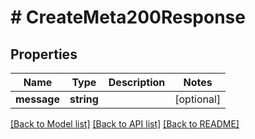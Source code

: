 # # CreateMeta200Response

## Properties

Name | Type | Description | Notes
------------ | ------------- | ------------- | -------------
**message** | **string** |  | [optional]

[[Back to Model list]](../../README.md#models) [[Back to API list]](../../README.md#endpoints) [[Back to README]](../../README.md)
